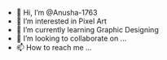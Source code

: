 - 👋 Hi, I’m @Anusha-1763
- 👀 I’m interested in Pixel Art
- 🌱 I’m currently learning Graphic Designing
- 💞️ I’m looking to collaborate on ...
- 📫 How to reach me ...

<!---
Anusha-1763/Anusha-1763 is a ✨ special ✨ repository because its `README.md` (this file) appears on your GitHub profile.
You can click the Preview link to take a look at your changes.
--->
